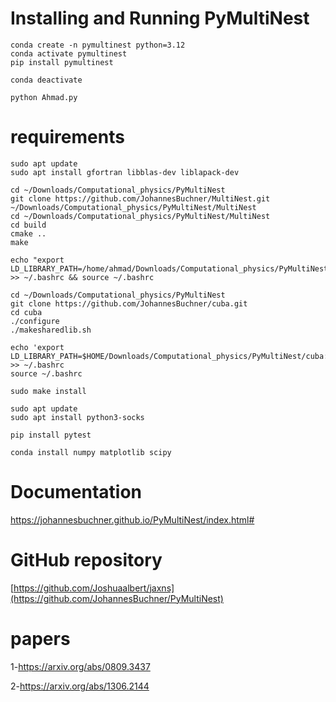 # Installing and Running PyMultiNest
```
conda create -n pymultinest python=3.12
conda activate pymultinest
pip install pymultinest
```
```
conda deactivate
```
```
python Ahmad.py
```

# requirements
```
sudo apt update
sudo apt install gfortran libblas-dev liblapack-dev
```
```
cd ~/Downloads/Computational_physics/PyMultiNest
git clone https://github.com/JohannesBuchner/MultiNest.git ~/Downloads/Computational_physics/PyMultiNest/MultiNest
cd ~/Downloads/Computational_physics/PyMultiNest/MultiNest
cd build
cmake ..
make
```
```
echo "export LD_LIBRARY_PATH=/home/ahmad/Downloads/Computational_physics/PyMultiNest/MultiNest/lib:\$LD_LIBRARY_PATH" >> ~/.bashrc && source ~/.bashrc
```
```
cd ~/Downloads/Computational_physics/PyMultiNest
git clone https://github.com/JohannesBuchner/cuba.git
cd cuba
./configure
./makesharedlib.sh
```
```
echo 'export LD_LIBRARY_PATH=$HOME/Downloads/Computational_physics/PyMultiNest/cuba:$LD_LIBRARY_PATH' >> ~/.bashrc
source ~/.bashrc
```
```
sudo make install
```
```
sudo apt update
sudo apt install python3-socks
```
```
pip install pytest
```
```
conda install numpy matplotlib scipy
```
# Documentation
https://johannesbuchner.github.io/PyMultiNest/index.html#
# GitHub repository
[https://github.com/Joshuaalbert/jaxns](https://github.com/JohannesBuchner/PyMultiNest)
# papers
1-https://arxiv.org/abs/0809.3437

2-https://arxiv.org/abs/1306.2144
